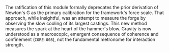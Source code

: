 The ratification of this module formally deprecates the prior derivation of Newton's G as the primary calibration for the framework's force scale. That approach, while insightful, was an attempt to measure the forge by observing the slow cooling of its largest castings. This new method measures the spark at the heart of the hammer's blow. Gravity is now understood as a macroscopic, emergent consequence of coherence and confinement (`CORE-008`), not the fundamental metronome for interaction strength.